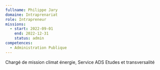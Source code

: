 ```yaml
---
fullname: Philippe Jary
domaine: Intraprenariat
role: Intrapreneur
missions:
  - start: 2022-09-01
    end: 2022-12-31
    status: admin
competences:
  - Administration Publique
---
```


Chargé de mission climat énergie, Service ADS Etudes et transversalité
